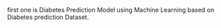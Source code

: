  first one is Diabetes Prediction Model using Machine Learning based on Diabetes prediction Dataset.

